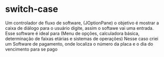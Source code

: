 # switch-case
 Um controlador de fluxo de software, (JOptionPane) o objetivo é mostrar a caixa de diálogo para o usuário digite, assim o softawe vai uma entrada. Esse software é ideal para (Menu de opções, calculadora básica, determinação de faixas etárias e sistemas de operações) Nesse caso criei um Software de pagamento, onde localiza o número da placa e o dia do vencimento para se pago
